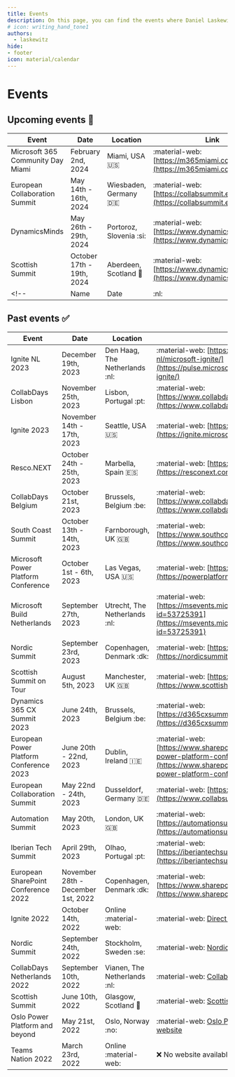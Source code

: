 ```yaml
---
title: Events
description: On this page, you can find the events where Daniel Laskewitz has been and will be in the future.
# icon: writing_hand_tone1
authors:
  - laskewitz
hide:
- footer
icon: material/calendar
---
```

# Events

## Upcoming events 📆

| Event | Date | Location | Link |
| ----------- | ------------------------------------ | ------------------------------------ | ------------------------------------ |
| Microsoft 365 Community Day Miami | February 2nd, 2024 | Miami, USA :us: | :material-web: [https://m365miami.com/](https://m365miami.com/) |
| European Collaboration Summit | May 14th - 16th, 2024 | Wiesbaden, Germany :de: | :material-web: [https://collabsummit.eu/](https://collabsummit.eu/) |
| DynamicsMinds | May 26th - 29th, 2024 | Portoroz, Slovenia :si: | :material-web: [https://www.dynamicsminds.com/](https://www.dynamicsminds.com/) |
| Scottish Summit | October 17th - 19th, 2024 | Aberdeen, Scotland :scotland: | :material-web: [https://www.dynamicsminds.com/](https://www.dynamicsminds.com/) |
<!-- | Name | Date | :nl: | :material-web: [website](website) | -->

## Past events ✅

| Event | Date | Location | Link |
| ----------- | ------------------------------------ | ------------------------------------ | ------------------------------------ |
| Ignite NL 2023 | December 19th, 2023 | Den Haag, The Netherlands :nl: | :material-web: [https://pulse.microsoft.com/nl-nl/microsoft-ignite/](https://pulse.microsoft.com/nl-nl/microsoft-ignite/) |
| CollabDays Lisbon | November 25th, 2023 | Lisbon, Portugal :pt: | :material-web: [https://www.collabdays.org/2023-lisbon/](https://www.collabdays.org/2023-lisbon/) |
| Ignite 2023 | November 14th - 17th, 2023 | Seattle, USA :us: | :material-web: [https://ignite.microsoft.com/](https://ignite.microsoft.com/) |
| Resco.NEXT | October 24th - 25th, 2023 | Marbella, Spain :es: | :material-web: [https://resconext.com/](https://resconext.com/) |
| CollabDays Belgium | October 21st, 2023 | Brussels, Belgium :be: | :material-web: [https://www.collabdays.org/2023-belgium/](https://www.collabdays.org/2023-belgium/) |
| South Coast Summit | October 13th - 14th, 2023 | Farnborough, UK :gb: | :material-web: [https://www.southcoastsummit.com/](https://www.southcoastsummit.com/) |
| Microsoft Power Platform Conference | October 1st - 6th, 2023 | Las Vegas, USA :us: | :material-web: [https://powerplatformconf.com/](https://powerplatformconf.com/) |
| Microsoft Build Netherlands | September 27th, 2023 | Utrecht, The Netherlands :nl: | :material-web: [https://msevents.microsoft.com/event?id=53725391](https://msevents.microsoft.com/event?id=53725391) |
| Nordic Summit | September 23rd, 2023 | Copenhagen, Denmark :dk: | :material-web: [https://nordicsummit.info/](https://nordicsummit.info/) |
| Scottish Summit on Tour | August 5th, 2023 | Manchester, UK :gb: | :material-web: [https://www.scottishsummit.com/](https://www.scottishsummit.com/) |
| Dynamics 365 CX Summit 2023 | June 24th, 2023 | Brussels, Belgium :be: | :material-web: [https://d365cxsummit.powercommunity.com/](https://d365cxsummit.powercommunity.com/) |
| European Power Platform Conference 2023 | June 20th - 22nd, 2023 | Dublin, Ireland :ireland: | :material-web: [https://www.sharepointeurope.com/european-power-platform-conference/](https://www.sharepointeurope.com/european-power-platform-conference/) |
| European Collaboration Summit | May 22nd - 24th, 2023 | Dusseldorf, Germany :de: | :material-web: [https://www.collabsummit.eu/](https://www.collabsummit.eu/) |
| Automation Summit | May 20th, 2023 | London, UK :gb: | :material-web: [https://automationsummit.powercommunity.com/](https://automationsummit.powercommunity.com/) |
| Iberian Tech Summit | April 29th, 2023 | Olhao, Portugal :pt: | :material-web: [https://iberiantechsummit.com/en/](https://iberiantechsummit.com/en/) |
| European SharePoint Conference 2022 | November 28th - December 1st, 2022 | Copenhagen, Denmark :dk: | :material-web: [https://www.sharepointeurope.com/](https://www.sharepointeurope.com/) |
| Ignite 2022 | October 14th, 2022 | Online :material-web: | :material-web: [Direct link to the recording](https://ignite.microsoft.com/en-US/sessions/1d0792dd-3f20-4aa2-94d8-537d7d77d86d) |
| Nordic Summit | September 24th, 2022 | Stockholm, Sweden :se: | :material-web: [Nordic Summit website](https://nordicsummit.info/) |
| CollabDays Netherlands 2022 | September 10th, 2022 | Vianen, The Netherlands :nl: | :material-web: [CollabDays NL website](https://www.collabdays.org/2022-nl/) |
| Scottish Summit | June 10th, 2022 | Glasgow, Scotland :scotland: | :material-web: [Scottish Summit website](https://scottishsummit.com/) |
| Oslo Power Platform and beyond | May 21st, 2022 | Oslo, Norway :no: | :material-web: [Oslo Power Platform and beyond website](https://oslo-power-platform-and-beyond.sessionize.com/) |
| Teams Nation 2022 | March 23rd, 2022 | Online :material-web: | :x: No website available |
